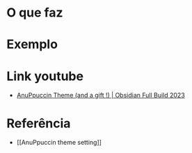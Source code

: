 # O que faz


# Exemplo



# Link youtube
- [AnuPpuccin Theme (and a gift !) | Obsidian Full Build 2023](https://youtu.be/YDKYJG5eAnE?si=-zo_Mm3PzC8RdIRM&t=484)

# Referência
- [[AnuPpuccin theme setting]]